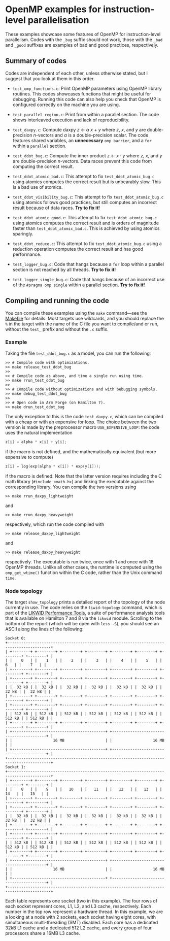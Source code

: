 # OpenMP examples for instruction-level parallelisation

These examples showcase some features of OpenMP for instruction-level parallelism. Codes with the `_bug` suffix should not work, those with the `_bad` and `_good` suffixes are examples of bad and good practices, respectively.

## Summary of codes

Codes are independent of each other, unless otherwise stated, but I suggest that you look at them in this order.

+ `test_omp_functions.c`: Print OpenMP parameters using OpenMP library routines. This codes showcases functions that might be useful for debugging. Running this code can also help you check that OpenMP is configured correctly on the machine you are using.

+ `test_parallel_region.c`: Print from within a parallel section. The code shows interleaved execution and lack of reproducibility.

+ `test_daxpy.c`: Compute daxpy *z ← α x + y* where *z*, *x*, and *y* are double-precision *n*-vectors and *α* is a double-precision scalar. The code features shared variables, an **unnecessary** `omp barrier`, and a `for` within a `parallel` section.

+ `test_ddot_bug.c`: Compute the inner product *z ← x · y* where *z*, *x*, and *y* are double-precision *n*-vectors. Data races prevent this code from computing the correct result.

+ `test_ddot_atomic_bad.c`: This attempt to fix `test_ddot_atomic_bug.c` using atomics computes the correct result but is unbearably slow. This is a bad use of atomics.

+ `test_ddot_visibility_bug.c`: This attempt to fix `test_ddot_atomic_bug.c` using atomics follows good practices, but still computes an incorrect result because of data races. **Try to fix it!**

+ `test_ddot_atomic_good.c`: This attempt to fix `test_ddot_atomic_bug.c` using atomics computes the correct result and is orders of magnitude faster than `test_ddot_atomic_bad.c`. This is achieved by using atomics sparingly.

+ `test_ddot_reduce.c`: This attempt to fix `test_ddot_atomic_bug.c` using a reduction operation computes the correct result and has good performance.

+ `test_logger_bug.c`: Code that hangs because a `for` loop within a parallel section is not reached by all threads. **Try to fix it!**

+ `test_logger_single_bug.c`: Code that hangs because of an incorrect use of the `#pragma omp single` within a parallel section. **Try to fix it!**

## Compiling and running the code

You can compile these examples using the `make` command—see the [Makefile](Makefile) for details. Most targets use wildcards, and you should replace the `%` in the target with the name of the C file you want to compile/and or run, without the `test_` prefix and without the `.c` suffix.

### Example

Taking the file `test_ddot_bug.c` as a model, you can run the following:

```console
>> # Compile code with optimizations.
>> make release_test_ddot_bug
>>
>> # Compile code as above, and time a single run using time.
>> make rrun_test_ddot_bug
>>
>> # Compile code without optimizations and with bebugging symbols.
>> make debug_test_ddot_bug
>>
>> # Open code in Arm Forge (on Hamilton 7).
>> make drun_test_ddot_bug
```

The only exception to this is the code `test_daxpy.c`, which can be compiled with a cheap or with an expensive for loop. The choice between the two version is made by the preprocessor macro `USE_EXPENSIVE_LOOP`: the code uses the natural implementation
```C
z[i] = alpha * x[i] + y[i];
```
if the macro is not defined, and the mathematically equivalent (but more expensive to compute)
```C
z[i] = log(exp(alpha * x[i]) * exp(y[i]));
```
if the macro is defined. Note that the latter version requires including the C math library (`#include <math.h>`) and linking the executable against the corresponding library. You can compile the two versions using
```console
>> make rrun_daxpy_lightweight
```
and
```console
>> make rrun_daxpy_heavyweight
```
respectively, which run the code compiled with
```console
>> make release_daxpy_lightweight
```
and
```console
>> make release_daxpy_heavyweight
```
respectively. The executable is run twice, once with 1 and once with 16 OpenMP threads. Unlike all other cases, the runtime is computed using the `omp_get_wtime()` function within the C code, rather than the Unix command `time`.

### Node topology

The target `show_topology` prints a detailed report of the topology of the node currently in use. The code relies on the `liwid-topology` command, which is part of the [LIKWID Performance Tools](https://hpc.fau.de/research/tools/likwid/), a suite of performance analysis tools that is available on Hamilton 7 and 8 via the `likwid` module. Scrolling to the bottom of the report (which will be open with `less -S`), you should see an ASCII along the lines of the following:

```
Socket 0:
+-----------------------------------------------------------------------------------------+
| +--------+ +--------+ +--------+ +--------+ +--------+ +--------+ +--------+ +--------+ |
| |    0   | |    1   | |    2   | |    3   | |    4   | |    5   | |    6   | |    7   | |
| +--------+ +--------+ +--------+ +--------+ +--------+ +--------+ +--------+ +--------+ |
| +--------+ +--------+ +--------+ +--------+ +--------+ +--------+ +--------+ +--------+ |
| |  32 kB | |  32 kB | |  32 kB | |  32 kB | |  32 kB | |  32 kB | |  32 kB | |  32 kB | |
| +--------+ +--------+ +--------+ +--------+ +--------+ +--------+ +--------+ +--------+ |
| +--------+ +--------+ +--------+ +--------+ +--------+ +--------+ +--------+ +--------+ |
| | 512 kB | | 512 kB | | 512 kB | | 512 kB | | 512 kB | | 512 kB | | 512 kB | | 512 kB | |
| +--------+ +--------+ +--------+ +--------+ +--------+ +--------+ +--------+ +--------+ |
| +-----------------------------------------+ +-----------------------------------------+ |
| |                  16 MB                  | |                  16 MB                  | |
| +-----------------------------------------+ +-----------------------------------------+ |
+-----------------------------------------------------------------------------------------+
Socket 1:
+-----------------------------------------------------------------------------------------+
| +--------+ +--------+ +--------+ +--------+ +--------+ +--------+ +--------+ +--------+ |
| |    8   | |    9   | |   10   | |   11   | |   12   | |   13   | |   14   | |   15   | |
| +--------+ +--------+ +--------+ +--------+ +--------+ +--------+ +--------+ +--------+ |
| +--------+ +--------+ +--------+ +--------+ +--------+ +--------+ +--------+ +--------+ |
| |  32 kB | |  32 kB | |  32 kB | |  32 kB | |  32 kB | |  32 kB | |  32 kB | |  32 kB | |
| +--------+ +--------+ +--------+ +--------+ +--------+ +--------+ +--------+ +--------+ |
| +--------+ +--------+ +--------+ +--------+ +--------+ +--------+ +--------+ +--------+ |
| | 512 kB | | 512 kB | | 512 kB | | 512 kB | | 512 kB | | 512 kB | | 512 kB | | 512 kB | |
| +--------+ +--------+ +--------+ +--------+ +--------+ +--------+ +--------+ +--------+ |
| +-----------------------------------------+ +-----------------------------------------+ |
| |                  16 MB                  | |                  16 MB                  | |
| +-----------------------------------------+ +-----------------------------------------+ |
+-----------------------------------------------------------------------------------------+
```

Each table represents one socket (two in this example). The four rows of each socket represent cores, L1, L2, and L3 cache, respectively. Each number in the top row represent a hardware thread. In this example, we are a looking at a node with 2 sockets, each socket having eight cores, with simultaneous multi-threading (SMT) disabled. Each core has a dedicated 32kB L1 cache and a dedicated 512 L2 cache, and every group of four processors share a 16MB L3 cache.
